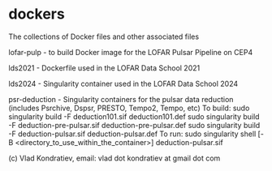 # dockers

The collections of Docker files and other associated files

lofar-pulp - to build Docker image for the LOFAR Pulsar Pipeline on CEP4

lds2021 - Dockerfile used in the LOFAR Data School 2021

lds2024 - Singularity container used in the LOFAR Data School 2024

psr-deduction - Singularity containers for the pulsar data reduction (includes Psrchive, Dspsr, PRESTO, Tempo2, Tempo, etc)
                To build:
                    sudo singularity build -F deduction101.sif deduction101.def
                    sudo singularity build -F deduction-pre-pulsar.sif deduction-pre-pulsar.def
                    sudo singularity build -F deduction-pulsar.sif deduction-pulsar.def
                To run:
                    sudo singularity shell [-B <directory_to_use_within_the_container>] deduction-pulsar.sif

(c) Vlad Kondratiev, email: vlad dot kondratiev at gmail dot com

